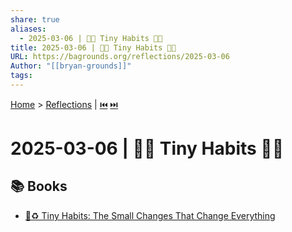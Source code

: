 ```yaml
---
share: true
aliases:
  - 2025-03-06 | 🤏✨ Tiny Habits 🎯🌿
title: 2025-03-06 | 🤏✨ Tiny Habits 🎯🌿
URL: https://bagrounds.org/reflections/2025-03-06
Author: "[[bryan-grounds]]"
tags: 
---
```

[Home](../index.md) > [Reflections](./index.md) | [⏮️](./2025-03-05.md) [⏭️](./2025-03-07.md)  
# 2025-03-06 | 🤏✨ Tiny Habits 🎯🌿  
## 📚 Books  
- [🤏♻️ Tiny Habits: The Small Changes That Change Everything](../books/tiny-habits.md)